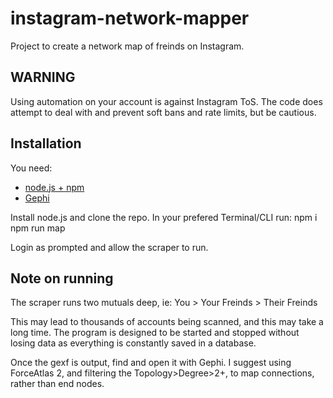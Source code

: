 # instagram-network-mapper
Project to create a network map of freinds on Instagram.

## WARNING
Using automation on your account is against Instagram ToS. The code does attempt to deal with and prevent soft bans and rate limits, but be cautious.

## Installation
You need:
- [node.js + npm](https://nodejs.org/en)
- [Gephi](https://gephi.org)

Install node.js and clone the repo.
In your prefered Terminal/CLI run:
npm i
npm run map

Login as prompted and allow the scraper to run.

## Note on running
The scraper runs two mutuals deep, ie:
You > Your Freinds > Their Freinds

This may lead to thousands of accounts being scanned, and this may take a long time. The program is designed to be started and stopped without losing data as everything is constantly saved in a database.

Once the gexf is output, find and open it with Gephi. I suggest using ForceAtlas 2, and filtering the Topology>Degree>2+, to map connections, rather than end nodes.
